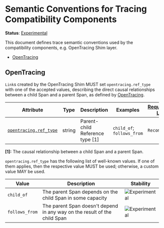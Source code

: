 <!--- Hugo front matter used to generate the website version of this page:
linkTitle: Tracing Compatibility
--->

# Semantic Conventions for Tracing Compatibility Components

**Status**: [Experimental][DocumentStatus]

This document defines trace semantic conventions used by the
compatibility components, e.g. OpenTracing Shim layer.

<!-- Re-generate TOC with `markdown-toc --no-first-h1 -i` -->

<!-- toc -->

- [OpenTracing](#opentracing)

<!-- tocstop -->

## OpenTracing

`Link`s created by the OpenTracing Shim MUST set `opentracing.ref_type`
with one of the accepted values, describing the direct causal relationships
between a child Span and a parent Span, as defined by
[OpenTracing](https://github.com/opentracing/specification/blob/master/specification.md).

<!-- semconv opentracing(full) -->
<!-- NOTE: THIS TEXT IS AUTOGENERATED. DO NOT EDIT BY HAND. -->
<!-- see templates/registry/markdown/snippet.md.j2 -->

| Attribute  | Type | Description  | Examples  | [Requirement Level](https://opentelemetry.io/docs/specs/semconv/general/attribute-requirement-level/) | Stability |
|---|---|---|---|---|---|
| [`opentracing.ref_type`](/docs/attributes-registry/opentracing.md) | string | Parent-child Reference type [1] | `child_of`; `follows_from` | `Recommended` | ![Experimental](https://img.shields.io/badge/-experimental-blue) |

**[1]:** The causal relationship between a child Span and a parent Span.


`opentracing.ref_type` has the following list of well-known values. If one of them applies, then the respective value MUST be used; otherwise, a custom value MAY be used.

| Value  | Description | Stability |
|---|---|---|
| `child_of` | The parent Span depends on the child Span in some capacity | ![Experimental](https://img.shields.io/badge/-experimental-blue) |
| `follows_from` | The parent Span doesn't depend in any way on the result of the child Span | ![Experimental](https://img.shields.io/badge/-experimental-blue) |
 

<!-- END AUTOGENERATED TEXT -->
<!-- endsemconv -->

[DocumentStatus]: https://github.com/open-telemetry/opentelemetry-specification/tree/v1.31.0/specification/document-status.md
